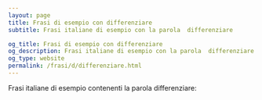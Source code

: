 ```yaml
---
layout: page
title: Frasi di esempio con differenziare 
subtitle: Frasi italiane di esempio con la parola  differenziare

og_title: Frasi di esempio con differenziare 
og_description: Frasi italiane di esempio con la parola  differenziare
og_type: website
permalink: /frasi/d/differenziare.html
---
```


Frasi italiane di esempio contenenti la parola differenziare:


